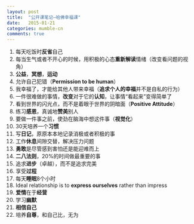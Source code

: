 ```yaml
---
layout: post
title:  "公开课笔记–哈佛幸福课"
date:   2015-01-21
categories: mumble-cn
comments: true
---
```


1. 每天吃饭时**反省**自己
2. 每当生气或者不开心的时候，用积极的心态**重新解读**情绪（改变看问题的视角）
3. **公益**，**冥想**，**运动**
4. 允许自己犯错（**Permission to be human**）
5. 我幸福了，才能给其他人带来幸福（**追求个人的幸福**并不是自私的行为）
6. 一件很难做的事情，**改变**对于它的**认知**，让事情“看起来”变得简单了
7. 看到世界的闪光点，而不是着眼于世界的阴暗面（**Positive Attitude**）
8. 练习**感恩**，真诚地**赞美**别人
9. 要做一件事之前，使劲在脑海中想这件事（**视觉化**）
10. 30天培养一个**习惯**
11. 写**日记**，原原本本地记录消极或者积极的事
12. 工作**休息**间隙交替，解决压力问题
13. **勇敢**是尽管感到害怕还是能迎难而上
14. **二八法则**，20%的时间做最重要的事
15. 追求**进步**（卓越），而不是追求完美
16. 享受**过程**
17. 每天**睡眠**8个小时
18. Ideal relationship is to **express ourselves** rather than impress
19. **爱情**在于**经营**
20. 学习**幽默**
21. **相信自己**
22. 培养**自尊**，和自己比，无为
